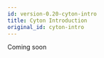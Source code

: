 ```yaml
---
id: version-0.20-cyton-intro
title: Cyton Introduction
original_id: cyton-intro
---
```


Coming soon
